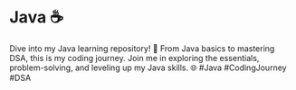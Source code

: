 # Java ☕
Dive into my Java learning repository! 🚀 From Java basics to mastering DSA, this is my coding journey. Join me in exploring the essentials, problem-solving, and leveling up my Java skills. 🌐 #Java #CodingJourney #DSA
